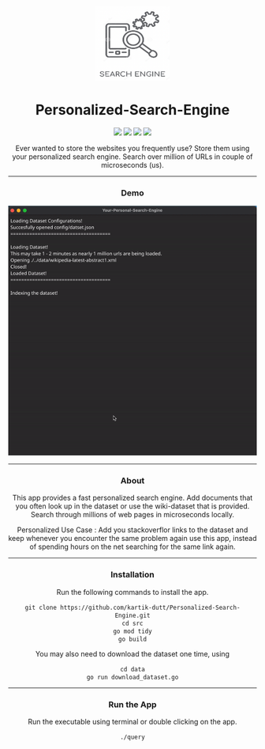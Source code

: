 <div align="center">
<img src="https://github.com/kartik-dutt/Personalized-Search-Engine/raw/main/images/SearchEngineLogo.png" height=150 width=150 alt="Logo">

<h1>Personalized-Search-Engine</h1>
<div align="center">
  <img src ="https://pkg.go.dev/static/img/badge.svg">
  <img src ="https://aleen42.github.io/badges/src/visual_studio_code.svg">
  <img src ="https://aleen42.github.io/badges/src/github.svg">
  <img src ="https://camo.githubusercontent.com/4e084bac046962268fcf7a8aaf3d4ac422d3327564f9685c9d1b57aa56b142e9/68747470733a2f2f7472617669732d63692e6f72672f6477796c2f657374612e7376673f6272616e63683d6d6173746572">
  </div>
<p>
Ever wanted to store the websites you frequently use? Store them using your personalized search engine. Search over million of URLs in couple of microseconds (us).
</p>

<hr/>
<h3>Demo</h3>

<img src="https://github.com/kartik-dutt/Personalized-Search-Engine/raw/main/images/SearchEngine.gif" alt="Demo">

<hr/>
<h3>About</h3>
<p>
This app provides a fast personalized search engine. Add documents that you often look up in the dataset or use the wiki-dataset that is provided. Search through millions of web pages in microseconds locally.

Personalized Use Case :
Add you stackoverflor links to the dataset and keep whenever you encounter the same problem again use this app, instead of spending hours on the net searching for the same link again.
</p>

<hr/>
<h3>Installation</h3>
Run the following commands to install the app.

```
git clone https://github.com/kartik-dutt/Personalized-Search-Engine.git
cd src
go mod tidy
go build
```

You may also need to download the dataset one time, using
```
cd data
go run download_dataset.go
```

<hr/>
<h3>Run the App</h3>
Run the executable using terminal or double clicking on the app.

```
./query
```
</div>

